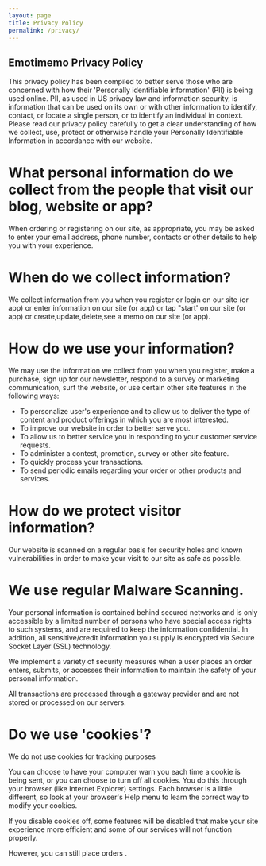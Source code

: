 ```yaml
---
layout: page
title: Privacy Policy
permalink: /privacy/
---
```


## Emotimemo Privacy Policy

This privacy policy has been compiled to better serve those who are concerned with how their 'Personally identifiable information' (PII) is being used online. PII, as used in US privacy law and information security, is information that can be used on its own or with other information to identify, contact, or locate a single person, or to identify an individual in context. Please read our privacy policy carefully to get a clear understanding of how we collect, use, protect or otherwise handle your Personally Identifiable Information in accordance with our website.

# What personal information do we collect from the people that visit our blog, website or app?

When ordering or registering on our site, as appropriate, you may be asked to enter your email address, phone number, contacts or other details to help you with your experience.

# When do we collect information?

We collect information from you when you register or login on our site (or app) or enter information on our site (or app) or tap "start' on our site (or app) or create,update,delete,see a memo on our site (or app).


# How do we use your information?

We may use the information we collect from you when you register, make a purchase, sign up for our newsletter, respond to a survey or marketing communication, surf the website, or use certain other site features in the following ways:

 - To personalize user's experience and to allow us to deliver the type of content and product offerings in which you are most interested.
 - To improve our website in order to better serve you.
 - To allow us to better service you in responding to your customer service requests.
 - To administer a contest, promotion, survey or other site feature.
 - To quickly process your transactions.
 - To send periodic emails regarding your order or other products and services.

# How do we protect visitor information?

Our website is scanned on a regular basis for security holes and known vulnerabilities in order to make your visit to our site as safe as possible.

# We use regular Malware Scanning.

Your personal information is contained behind secured networks and is only accessible by a limited number of persons who have special access rights to such systems, and are required to keep the information confidential. In addition, all sensitive/credit information you supply is encrypted via Secure Socket Layer (SSL) technology.

We implement a variety of security measures when a user places an order enters, submits, or accesses their information to maintain the safety of your personal information.

All transactions are processed through a gateway provider and are not stored or processed on our servers.

# Do we use 'cookies'?

We do not use cookies for tracking purposes

You can choose to have your computer warn you each time a cookie is being sent, or you can choose to turn off all cookies. You do this through your browser (like Internet Explorer) settings. Each browser is a little different, so look at your browser's Help menu to learn the correct way to modify your cookies.

If you disable cookies off, some features will be disabled that make your site experience more efficient and some of our services will not function properly.

However, you can still place orders .
